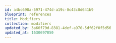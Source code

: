 ```yaml
---
id: a4bc698a-5971-474d-a19c-0c43c0d641b9
blueprint: references
title: Modifiers
collection: modifiers
updated_by: 3a60f79d-8381-4def-a970-5df62f0f5d56
updated_at: 1630697050
---
```

